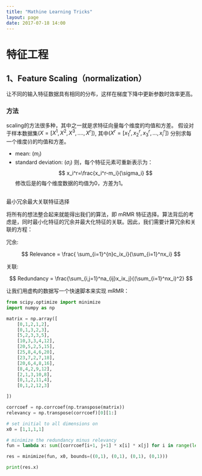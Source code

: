 ```yaml
---
title: "Mathine Learning Tricks"
layout: page
date: 2017-07-18 14:00
---
```

# 特征工程
## 1、Feature Scaling（normalization）
让不同的输入特征数据具有相同的分布，这样在梯度下降中更新参数时效率更高。
### 方法
scaling的方法很多种，其中之一就是求特征向量每个维度的均值和方差。
假设对于样本数据集$(X=[X^1, X^2, X^3, ....,X^r])$, 其中$(X^r=[x_1^r, x_2^r, x_3^r, ..., x_i^r])$
分别求每一个维度$(i)$的均值和方差。
- mean: $(m_i)$
- standard deviation: $(\sigma_i)$
则，每个特征元素可重新表示为：
$$
x_i^r=\frac{x_i^r-m_i}{\sigma_i}
$$
修改后是的每个维度数据的均值为0，方差为1。

##
最小冗余最大关联特征选择

将所有的想法整合起来就能得出我们的算法，即 mRMR 特征选择。算法背后的考虑是，同时最小化特征的冗余并最大化特征的关联。因此，我们需要计算冗余和关联的方程：

冗余:

$$
Relevance = \frac{ \sum_{i=1}^{n}c_ix_i}{\sum_{i=1}^nx_i}
$$

关联:

$$
Redundancy = \frac{\sum_{i,j=1}^na_{ij}x_ix_j}{(\sum_{i=1}^nx_i)^2}
$$

让我们用虚构的数据写一个快速脚本来实现 mRMR：

```python
from scipy.optimize import minimize
import numpy as np

matrix = np.array([
    [0,1,2,1,2],
    [0,1,3,2,3],
    [5,2,3,3,5],
    [10,3,3,4,12],
    [20,5,2,5,15],
    [25,8,4,6,20],
    [23,7,2,7,18],
    [20,6,4,8,16],
    [8,4,2,9,12],
    [2,1,3,10,8],
    [0,1,2,11,4],
    [0,1,2,12,3]

])

corrcoef = np.corrcoef(np.transpose(matrix))
relevancy = np.transpose(corrcoef)[0][1:]

# set initial to all dimensions on
x0 = [1,1,1,1]

# minimize the redundancy minus relevancy
fun = lambda x: sum([corrcoef[i+1, j+1] * x[i] * x[j] for i in range(len(x)) for j in range(len(x))]) / (sum(x) ** 2) - (sum(relevancy * x) / sum(x))

res = minimize(fun, x0, bounds=((0,1), (0,1), (0,1), (0,1)))

print(res.x)

```


